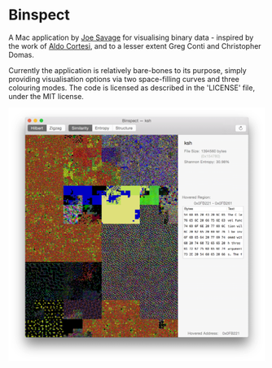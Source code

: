 # Binspect

A Mac application by [Joe Savage](http://www.reinterpretcast.com/) for visualising binary data - inspired by the work of [Aldo Cortesi](http://corte.si/posts/visualisation/binvis/index.html), and to a lesser extent Greg Conti and Christopher Domas.

Currently the application is relatively bare-bones to its purpose, simply providing visualisation options via two space-filling curves and three colouring modes. The code is licensed as described in the 'LICENSE' file, under the MIT license.

![Binspect '/bin/ksh' screenshot](./screenshot.png?raw=true "Optional Title")